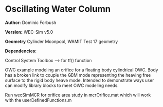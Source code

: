 # Oscillating Water Column

**Author:**  	Dominic Forbush

**Version:** 	WEC-Sim v5.0

**Geometry**	Cylinder Moonpool, WAMIT Test 17 geometry

**Dependencies:**

   Control System Toolbox		            -->	for tf() function

OWC example modeling an orifice for a floating body cylindrical OWC.
Body has a broken link to couple the GBM mode representing the heaving 
free surface to the rigid body heave mode. 
Intended to demonstrate ways user can modify library blocks to 
meet OWC modeling needs. 

Run wecSimMCR for orifice area study in mcrOrifice.mat
which will work with the userDefinedFunctions.m 
